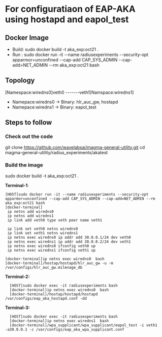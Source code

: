 # For configuratiaon of EAP-AKA using hostapd and eapol_test

## Docker Image
* Build: sudo docker build -t aka_exp:oct21 .
* Run  : sudo docker run -it --name radiusexperiments --security-opt apparmor=unconfined --cap-add CAP_SYS_ADMIN --cap-add=NET_ADMIN  --rm aka_exp:oct21 bash


## Topology
[Namespace:wiredns0]veth0 -------veth1[Namspace:wiredns1]

* Namepace:wiredns0 -> Binary: hlr_auc_gw, hostapd
* Namepace:wiredns1 -> Binary: eapol_test

## Steps to follow
### Check out the code
git clone https://github.com/wavelabsai/magma-general-utility.git
cd magma-general-utility/radius_experiments/akatest

### Build the image
sudo docker build -t aka_exp:oct21 .

**Terminal-1**:
 ``` 
 [HOST]sudo docker run -it --name radiusexperiments --security-opt apparmor=unconfined --cap-add CAP_SYS_ADMIN --cap-add=NET_ADMIN --rm aka_exp:oct21 bash
 [docker-terminal]
  ip netns add wiredns0
  ip netns add wiredns1
  ip link add veth0 type veth peer name veth1
 
  ip link set veth0 netns wiredns0
  ip link set veth1 netns wiredns1
  ip netns exec wiredns0 ip addr add 30.0.0.1/24 dev veth0
  ip netns exec wiredns1 ip addr add 30.0.0.2/24 dev veth1
  ip netns exec wiredns0 ifconfig veth0 up
  ip netns exec wiredns1 ifconfig veth1 up
 
 [docker-terminal]ip netns exec wiredns0  bash
 [docker-terminal]/hostap/hostapd/hlr_auc_gw -u -m /var/configs/hlr_auc_gw.milenage_db
````
 
**Terminal-2:**
```
  [HOST]sudo docker exec -it radiusexperiments bash
  [docker-terminal]ip netns exec wiredns0  bash
  [docker-terminal]/hostap/hostapd/hostapd /var/configs/eap_aka_hostapd.conf -dd 
```
  
**Terminal-3:**
```
  [HOST]sudo docker exec -it radiusexperiments bash
  [docker-terminal]ip netns exec wiredns1  bash
  [docker-terminal]/wpa_supplicant/wpa_supplicant/eapol_test -i veth1 -a30.0.0.1 -c /var/configs/eap_aka_wpa_supplicant.conf
```
